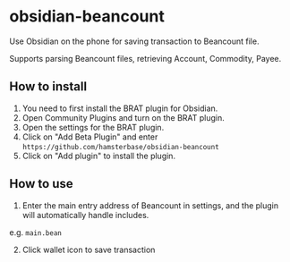 # obsidian-beancount

Use Obsidian on the phone for saving transaction to Beancount file.

Supports parsing Beancount files, retrieving Account, Commodity, Payee.

## How to install

1. You need to first install the BRAT plugin for Obsidian.
2. Open Community Plugins and turn on the BRAT plugin.
3. Open the settings for the BRAT plugin.
4. Click on "Add Beta Plugin" and enter `https://github.com/hamsterbase/obsidian-beancount`
5. Click on "Add plugin" to install the plugin.

## How to use

1. Enter the main entry address of Beancount in settings, and the plugin will automatically handle includes.

e.g. `main.bean`

2. Click wallet icon to save transaction
